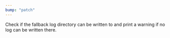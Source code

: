 ```yaml
---
bump: "patch"
---
```


Check if the fallback log directory can be written to and print a warning if no log can be written there.
